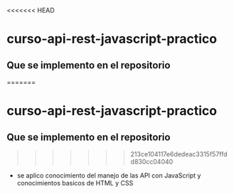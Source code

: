 <<<<<<< HEAD
# curso-api-rest-javascript-practico

## Que se implemento en el repositorio
=======
# curso-api-rest-javascript-practico

## Que se implemento en el repositorio
>>>>>>> 213ce104117e6dedeac3315f57ffdd830cc04040
- se aplico conocimiento del manejo de las API con JavaScript y conocimientos basicos de HTML y CSS